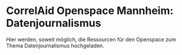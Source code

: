 # CorrelAid Openspace Mannheim: Datenjournalismus

Hier werden, soweit möglich, die Ressourcen für den Openspace zum Thema Datenjournalismus hochgeladen.